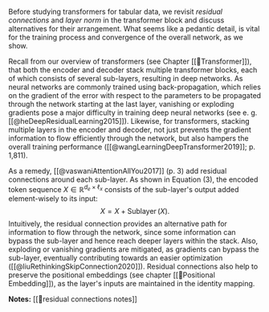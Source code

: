 Before studying transformers for tabular data, we revisit *residual connections* and *layer norm* in the transformer block and discuss alternatives for their arrangement. What seems like a pedantic detail, is vital for the training process and convergence of the overall network, as we show.

Recall from our overview of transformers (see Chapter [[🤖Transformer]]), that both the encoder and decoder stack multiple transformer blocks, each of which consists of several sub-layers, resulting in deep networks. As neural networks are commonly trained using back-propagation, which relies on the gradient of the error with respect to the parameters to be propagated through the network starting at the last layer, vanishing or exploding gradients pose a major difficulty in training deep neural networks (see e. g. [[@heDeepResidualLearning2015]]). Likewise, for transformers, stacking multiple layers in the encoder and decoder, not just prevents the gradient information to flow efficiently through the network, but also hampers the overall training performance ([[@wangLearningDeepTransformer2019]];  p. 1,811).  

As a remedy, [[@vaswaniAttentionAllYou2017]] (p. 3) add residual connections around each sub-layer. As shown in Equation $(3)$, the encoded token sequence $X \in \mathbb{R}^{d_e \times \ell_x}$ consists of the sub-layer's output added element-wisely to its input:
$$
X = X + \operatorname{Sublayer}\left(X\right)\tag{3}.
$$
Intuitively, the residual connection provides an alternative path for information to flow through the network, since some information can bypass the sub-layer and hence reach deeper layers within the stack. Also, exploding or vanishing gradients are mitigated, as gradients can bypass the sub-layer, eventually contributing towards an easier optimization ([[@liuRethinkingSkipConnection2020]]).  Residual connections also help to preserve the positional embeddings (see chapter [[🧵Positional Embedding]]), as the layer's inputs are maintained in the identity mapping.

**Notes:**
[[🔗residual connections notes]]